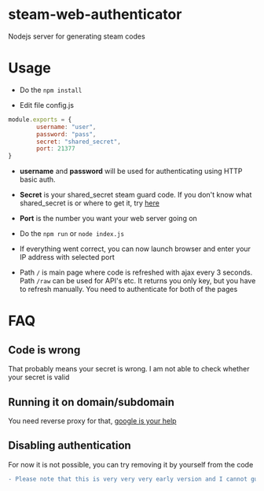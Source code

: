 # steam-web-authenticator
Nodejs server for generating steam codes

# Usage
- Do the ``` npm install ```

- Edit file config.js
```javascript
module.exports = {
        username: "user",
        password: "pass",
        secret: "shared_secret",
        port: 21377
}

```
  - **username** and **password** will be used for authenticating using HTTP basic auth.
  - **Secret** is your shared_secret steam guard code. If you don't know what shared_secret is or where to get it, try [here](http://goo.gl/search/steam+shared_secret)
  - **Port** is the number you want your web server going on

- Do the ```npm run``` or ```node index.js```
- If everything went correct, you can now launch browser and enter your IP address with selected port
- Path ```/``` is main page where code is refreshed with ajax every 3 seconds. Path ```/raw``` can be used for API's etc. It returns you only key, but you have to refresh manually. You need to authenticate for both of the pages 
# FAQ
## Code is wrong
That probably means your secret is wrong. I am not able to check whether your secret is valid
## Running it on domain/subdomain
You need reverse proxy for that, [google is your help](http://goo.gl/search/running+reverse+proxy+for+nodejs)
## Disabling authentication
For now it is not possible, you can try removing it by yourself from the code
```diff
- Please note that this is very very very early version and I cannot guarantee you full security.*
```
